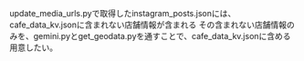 update_media_urls.pyで取得したinstagram_posts.jsonには、cafe_data_kv.jsonに含まれない店舗情報が含まれる
その含まれない店舗情報のみを、gemini.pyとget_geodata.pyを通すことで、cafe_data_kv.jsonに含める用意したい。



